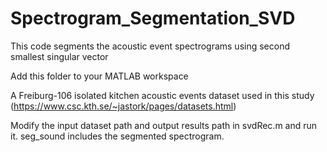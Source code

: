 # Spectrogram_Segmentation_SVD

This code segments the acoustic event spectrograms using second smallest singular vector

Add this folder to your MATLAB workspace

A Freiburg-106 isolated kitchen acoustic events dataset used in this study (https://www.csc.kth.se/~jastork/pages/datasets.html)

Modify the input dataset path and output results path in svdRec.m and run it. seg_sound includes the segmented spectrogram.
